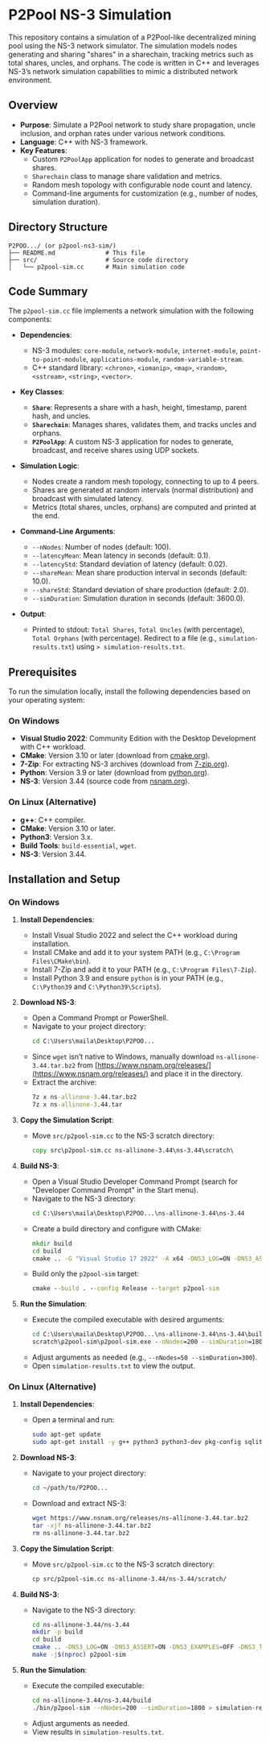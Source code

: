 
# P2Pool NS-3 Simulation

This repository contains a simulation of a P2Pool-like decentralized mining pool using the NS-3 network simulator. The simulation models nodes generating and sharing "shares" in a sharechain, tracking metrics such as total shares, uncles, and orphans. The code is written in C++ and leverages NS-3’s network simulation capabilities to mimic a distributed network environment.

## Overview

- **Purpose**: Simulate a P2Pool network to study share propagation, uncle inclusion, and orphan rates under various network conditions.
- **Language**: C++ with NS-3 framework.
- **Key Features**:
  - Custom `P2PoolApp` application for nodes to generate and broadcast shares.
  - `Sharechain` class to manage share validation and metrics.
  - Random mesh topology with configurable node count and latency.
  - Command-line arguments for customization (e.g., number of nodes, simulation duration).

## Directory Structure

```
P2POO.../ (or p2pool-ns3-sim/)
├── README.md              # This file
├── src/                   # Source code directory
│   └── p2pool-sim.cc      # Main simulation code
```

## Code Summary

The `p2pool-sim.cc` file implements a network simulation with the following components:

- **Dependencies**:
  - NS-3 modules: `core-module`, `network-module`, `internet-module`, `point-to-point-module`, `applications-module`, `random-variable-stream`.
  - C++ standard library: `<chrono>`, `<iomanip>`, `<map>`, `<random>`, `<sstream>`, `<string>`, `<vector>`.

- **Key Classes**:
  - **`Share`**: Represents a share with a hash, height, timestamp, parent hash, and uncles.
  - **`Sharechain`**: Manages shares, validates them, and tracks uncles and orphans.
  - **`P2PoolApp`**: A custom NS-3 application for nodes to generate, broadcast, and receive shares using UDP sockets.

- **Simulation Logic**:
  - Nodes create a random mesh topology, connecting to up to 4 peers.
  - Shares are generated at random intervals (normal distribution) and broadcast with simulated latency.
  - Metrics (total shares, uncles, orphans) are computed and printed at the end.

- **Command-Line Arguments**:
  - `--nNodes`: Number of nodes (default: 100).
  - `--latencyMean`: Mean latency in seconds (default: 0.1).
  - `--latencyStd`: Standard deviation of latency (default: 0.02).
  - `--shareMean`: Mean share production interval in seconds (default: 10.0).
  - `--shareStd`: Standard deviation of share production (default: 2.0).
  - `--simDuration`: Simulation duration in seconds (default: 3600.0).

- **Output**:
  - Printed to stdout: `Total Shares`, `Total Uncles` (with percentage), `Total Orphans` (with percentage). Redirect to a file (e.g., `simulation-results.txt`) using `> simulation-results.txt`.

## Prerequisites

To run the simulation locally, install the following dependencies based on your operating system:

### On Windows
- **Visual Studio 2022**: Community Edition with the Desktop Development with C++ workload.
- **CMake**: Version 3.10 or later (download from [cmake.org](https://cmake.org)).
- **7-Zip**: For extracting NS-3 archives (download from [7-zip.org](https://www.7-zip.org)).
- **Python**: Version 3.9 or later (download from [python.org](https://www.python.org)).
- **NS-3**: Version 3.44 (source code from [nsnam.org](https://www.nsnam.org)).

### On Linux (Alternative)
- **g++**: C++ compiler.
- **CMake**: Version 3.10 or later.
- **Python3**: Version 3.x.
- **Build Tools**: `build-essential`, `wget`.
- **NS-3**: Version 3.44.

## Installation and Setup

### On Windows

1. **Install Dependencies**:
   - Install Visual Studio 2022 and select the C++ workload during installation.
   - Install CMake and add it to your system PATH (e.g., `C:\Program Files\CMake\bin`).
   - Install 7-Zip and add it to your PATH (e.g., `C:\Program Files\7-Zip`).
   - Install Python 3.9 and ensure `python` is in your PATH (e.g., `C:\Python39` and `C:\Python39\Scripts`).

2. **Download NS-3**:
   - Open a Command Prompt or PowerShell.
   - Navigate to your project directory:
     ```cmd
     cd C:\Users\maila\Desktop\P2POO...
     ```
   - Since `wget` isn’t native to Windows, manually download `ns-allinone-3.44.tar.bz2` from [https://www.nsnam.org/releases/](https://www.nsnam.org/releases/) and place it in the directory.
   - Extract the archive:
     ```cmd
     7z x ns-allinone-3.44.tar.bz2
     7z x ns-allinone-3.44.tar
     ```

3. **Copy the Simulation Script**:
   - Move `src/p2pool-sim.cc` to the NS-3 scratch directory:
     ```cmd
     copy src\p2pool-sim.cc ns-allinone-3.44\ns-3.44\scratch\
     ```

4. **Build NS-3**:
   - Open a Visual Studio Developer Command Prompt (search for "Developer Command Prompt" in the Start menu).
   - Navigate to the NS-3 directory:
     ```cmd
     cd C:\Users\maila\Desktop\P2POO...\ns-allinone-3.44\ns-3.44
     ```
   - Create a build directory and configure with CMake:
     ```cmd
     mkdir build
     cd build
     cmake .. -G "Visual Studio 17 2022" -A x64 -DNS3_LOG=ON -DNS3_ASSERT=ON -DNS3_EXAMPLES=OFF -DNS3_TESTS=OFF -DNS3_PYTHON_BINDINGS=OFF -DNS3_GTK3=OFF -DNS3_MPI=OFF -DBoost_NO_BOOST_CMAKE=TRUE
     ```
   - Build only the `p2pool-sim` target:
     ```cmd
     cmake --build . --config Release --target p2pool-sim
     ```

5. **Run the Simulation**:
   - Execute the compiled executable with desired arguments:
     ```cmd
     cd C:\Users\maila\Desktop\P2POO...\ns-allinone-3.44\ns-3.44\build
     scratch\p2pool-sim\p2pool-sim.exe --nNodes=200 --simDuration=1800 > simulation-results.txt
     ```
   - Adjust arguments as needed (e.g., `--nNodes=50 --simDuration=300`).
   - Open `simulation-results.txt` to view the output.

### On Linux (Alternative)

1. **Install Dependencies**:
   - Open a terminal and run:
     ```bash
     sudo apt-get update
     sudo apt-get install -y g++ python3 python3-dev pkg-config sqlite3 cmake wget build-essential
     ```

2. **Download NS-3**:
   - Navigate to your project directory:
     ```bash
     cd ~/path/to/P2POO...
     ```
   - Download and extract NS-3:
     ```bash
     wget https://www.nsnam.org/releases/ns-allinone-3.44.tar.bz2
     tar -xjf ns-allinone-3.44.tar.bz2
     rm ns-allinone-3.44.tar.bz2
     ```

3. **Copy the Simulation Script**:
   - Move `src/p2pool-sim.cc` to the NS-3 scratch directory:
     ```bash
     cp src/p2pool-sim.cc ns-allinone-3.44/ns-3.44/scratch/
     ```

4. **Build NS-3**:
   - Navigate to the NS-3 directory:
     ```bash
     cd ns-allinone-3.44/ns-3.44
     mkdir -p build
     cd build
     cmake .. -DNS3_LOG=ON -DNS3_ASSERT=ON -DNS3_EXAMPLES=OFF -DNS3_TESTS=OFF -DNS3_PYTHON_BINDINGS=OFF -DNS3_GTK3=OFF -DNS3_MPI=OFF
     make -j$(nproc) p2pool-sim
     ```

5. **Run the Simulation**:
   - Execute the compiled executable:
     ```bash
     cd ns-allinone-3.44/ns-3.44/build
     ./bin/p2pool-sim --nNodes=200 --simDuration=1800 > simulation-results.txt
     ```
   - Adjust arguments as needed.
   - View results in `simulation-results.txt`.
